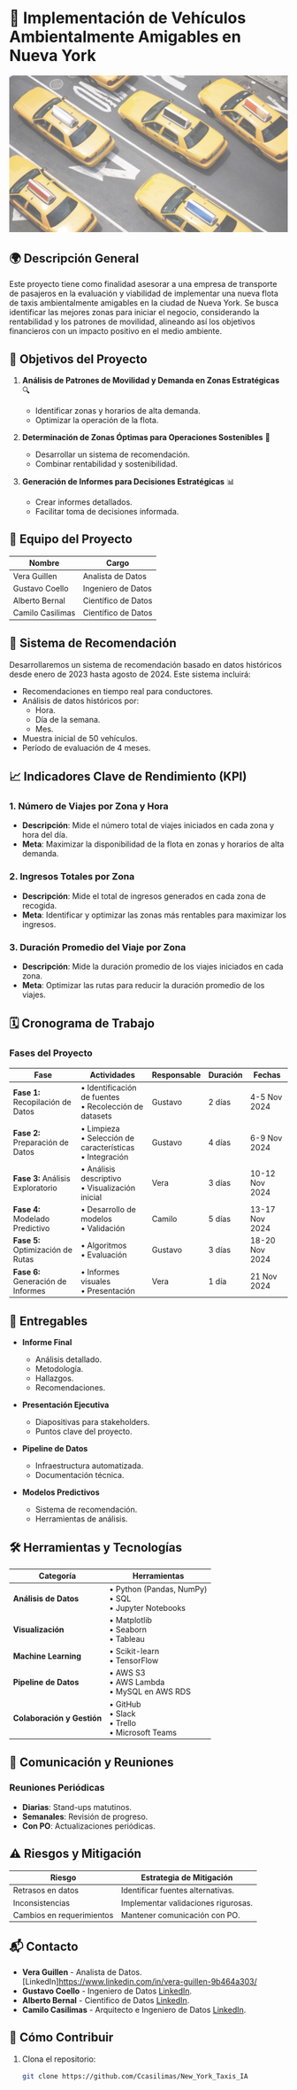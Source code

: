 # 🚕 Implementación de Vehículos Ambientalmente Amigables en Nueva York

![Descripción de la imagen](docs/img/taxis.jpg)

## 🌍 Descripción General

Este proyecto tiene como finalidad asesorar a una empresa de transporte de pasajeros en la evaluación y viabilidad de implementar una nueva flota de taxis ambientalmente amigables en la ciudad de Nueva York. Se busca identificar las mejores zonas para iniciar el negocio, considerando la rentabilidad y los patrones de movilidad, alineando así los objetivos financieros con un impacto positivo en el medio ambiente.

## 🎯 Objetivos del Proyecto

1. **Análisis de Patrones de Movilidad y Demanda en Zonas Estratégicas** 🔍  
   * Identificar zonas y horarios de alta demanda.  
   * Optimizar la operación de la flota.

2. **Determinación de Zonas Óptimas para Operaciones Sostenibles** 📍  
   * Desarrollar un sistema de recomendación.  
   * Combinar rentabilidad y sostenibilidad.

3. **Generación de Informes para Decisiones Estratégicas** 📊  
   * Crear informes detallados.  
   * Facilitar toma de decisiones informada.

## 👥 Equipo del Proyecto

| Nombre          | Cargo              |
|------------------|--------------------|
| Vera Guillen     | Analista de Datos |
| Gustavo Coello   | Ingeniero de Datos |
| Alberto Bernal   | Científico de Datos |
| Camilo Casilimas | Científico de Datos |

## 🧠 Sistema de Recomendación

Desarrollaremos un sistema de recomendación basado en datos históricos desde enero de 2023 hasta agosto de 2024. Este sistema incluirá:

* Recomendaciones en tiempo real para conductores.
* Análisis de datos históricos por:  
  * Hora.  
  * Día de la semana.  
  * Mes.  
* Muestra inicial de 50 vehículos.
* Período de evaluación de 4 meses.

## 📈 Indicadores Clave de Rendimiento (KPI)

### 1. Número de Viajes por Zona y Hora
* **Descripción**: Mide el número total de viajes iniciados en cada zona y hora del día.  
* **Meta**: Maximizar la disponibilidad de la flota en zonas y horarios de alta demanda.

### 2. Ingresos Totales por Zona
* **Descripción**: Mide el total de ingresos generados en cada zona de recogida.  
* **Meta**: Identificar y optimizar las zonas más rentables para maximizar los ingresos.

### 3. Duración Promedio del Viaje por Zona
* **Descripción**: Mide la duración promedio de los viajes iniciados en cada zona.  
* **Meta**: Optimizar las rutas para reducir la duración promedio de los viajes.

## 🗓️ Cronograma de Trabajo

### Fases del Proyecto

| Fase                  | Actividades                                   | Responsable | Duración | Fechas       |
|-----------------------|-----------------------------------------------|-------------|----------|--------------|
| **Fase 1:** Recopilación de Datos | • Identificación de fuentes<br>• Recolección de datasets | Gustavo     | 2 días   | 4-5 Nov 2024 |
| **Fase 2:** Preparación de Datos  | • Limpieza<br>• Selección de características<br>• Integración | Gustavo     | 4 días   | 6-9 Nov 2024 |
| **Fase 3:** Análisis Exploratorio | • Análisis descriptivo<br>• Visualización inicial | Vera        | 3 días   | 10-12 Nov 2024 |
| **Fase 4:** Modelado Predictivo   | • Desarrollo de modelos<br>• Validación | Camilo       | 5 días   | 13-17 Nov 2024 |
| **Fase 5:** Optimización de Rutas | • Algoritmos<br>• Evaluación | Gustavo     | 3 días   | 18-20 Nov 2024 |
| **Fase 6:** Generación de Informes| • Informes visuales<br>• Presentación | Vera        | 1 día    | 21 Nov 2024  |

## 📄 Entregables

* **Informe Final**  
  * Análisis detallado.  
  * Metodología.  
  * Hallazgos.  
  * Recomendaciones.

* **Presentación Ejecutiva**  
  * Diapositivas para stakeholders.  
  * Puntos clave del proyecto.

* **Pipeline de Datos**  
  * Infraestructura automatizada.  
  * Documentación técnica.

* **Modelos Predictivos**  
  * Sistema de recomendación.  
  * Herramientas de análisis.

## 🛠️ Herramientas y Tecnologías

| Categoría             | Herramientas                                  |
|-----------------------|-----------------------------------------------|
| **Análisis de Datos** | • Python (Pandas, NumPy)<br>• SQL<br>• Jupyter Notebooks |
| **Visualización**     | • Matplotlib<br>• Seaborn<br>• Tableau       |
| **Machine Learning**  | • Scikit-learn<br>• TensorFlow               |
| **Pipeline de Datos** | • AWS S3<br>• AWS Lambda<br>• MySQL en AWS RDS |
| **Colaboración y Gestión** | • GitHub<br>• Slack<br>• Trello<br>• Microsoft Teams |

## 📢 Comunicación y Reuniones

### Reuniones Periódicas
* **Diarias**: Stand-ups matutinos.  
* **Semanales**: Revisión de progreso.  
* **Con PO**: Actualizaciones periódicas.

## ⚠️ Riesgos y Mitigación

| Riesgo              | Estrategia de Mitigación              |
|---------------------|---------------------------------------|
| Retrasos en datos   | Identificar fuentes alternativas.     |
| Inconsistencias     | Implementar validaciones rigurosas.   |
| Cambios en requerimientos | Mantener comunicación con PO.   |

## 📬 Contacto

* **Vera Guillen** - Analista de Datos.  [LinkedIn]https://www.linkedin.com/in/vera-guillen-9b464a303/
* **Gustavo Coello** - Ingeniero de Datos [LinkedIn](https://www.linkedin.com/in/gustavo-coello-01039b270/).  
* **Alberto Bernal** - Cientifico de Datos [LinkedIn](https://www.linkedin.com/in/alberto-bernal-duplat-90a283a2/).  
* **Camilo Casilimas** - Arquitecto e Ingeniero de Datos  [LinkedIn](https://www.linkedin.com/in/camilo-casilimas/).

## 🤝 Cómo Contribuir

1. Clona el repositorio:
   ```bash
   git clone https://github.com/Ccasilimas/New_York_Taxis_IA
